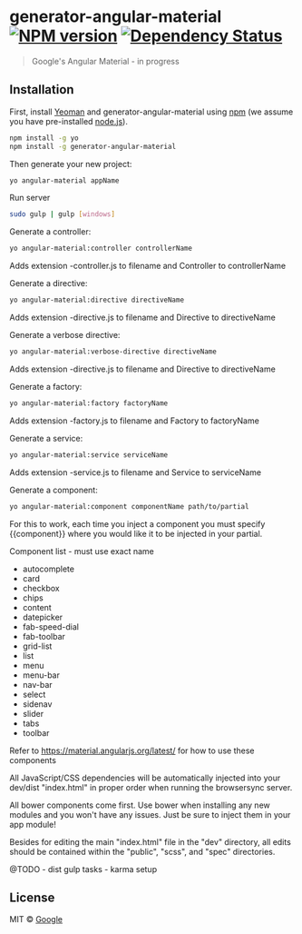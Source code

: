 # generator-angular-material [![NPM version][npm-image]][npm-url] [![Dependency Status][daviddm-image]][daviddm-url]
> Google&#39;s Angular Material - in progress

## Installation

First, install [Yeoman](http://yeoman.io) and generator-angular-material using [npm](https://www.npmjs.com/) (we assume you have pre-installed [node.js](https://nodejs.org/)).

```bash
npm install -g yo
npm install -g generator-angular-material
```

Then generate your new project:

```bash
yo angular-material appName
```

Run server


```bash
sudo gulp | gulp [windows]
```


Generate a controller:

```bash
yo angular-material:controller controllerName
```

Adds extension -controller.js to filename and Controller to controllerName

Generate a directive:

```bash
yo angular-material:directive directiveName
```

Adds extension -directive.js to filename and Directive to directiveName


Generate a verbose directive:

```bash
yo angular-material:verbose-directive directiveName
```

Adds extension -directive.js to filename and Directive to directiveName


Generate a factory:

```bash
yo angular-material:factory factoryName
```

Adds extension -factory.js to filename and Factory to factoryName


Generate a service:

```bash
yo angular-material:service serviceName 
```


Adds extension -service.js to filename and Service to serviceName


Generate a component:

```bash
yo angular-material:component componentName path/to/partial 
```

For this to work, each time you inject a component you must specify {{component}} where you would like it to be injected in your partial.

Component list - must use exact name
- autocomplete
- card
- checkbox
- chips
- content
- datepicker
- fab-speed-dial
- fab-toolbar
- grid-list
- list
- menu
- menu-bar
- nav-bar
- select
- sidenav
- slider
- tabs
- toolbar


Refer to https://material.angularjs.org/latest/ for how to use these components


All JavaScript/CSS dependencies will be automatically injected into your dev/dist "index.html" in proper order when running the browsersync server.

All bower components come first. Use bower when installing any new modules and you won't have any issues. Just be sure to inject them in your app module!

Besides for editing the main "index.html" file in the "dev" directory, all edits should be contained within the "public", "scss", and "spec" directories.

@TODO 
	- dist gulp tasks
	- karma setup

## License

MIT © [Google](https://github.com/iansawyerva)


[npm-image]: https://badge.fury.io/js/generator-angular-material.svg
[npm-url]: https://npmjs.org/package/generator-angular-material
[daviddm-image]: https://david-dm.org/iansawyerva/generator-angular-material.svg?theme=shields.io
[daviddm-url]: https://david-dm.org/iansawyerva/generator-angular-material